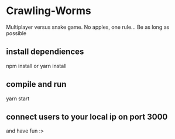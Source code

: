 # Crawling-Worms
Multiplayer versus snake game. No apples, one rule... Be as long as possible

## install dependiences
npm install or yarn install

## compile and run
yarn start

## connect users to your local ip on port 3000
and have fun :>
